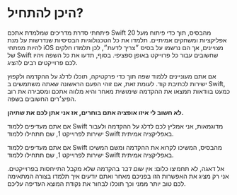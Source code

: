 # היכן להתחיל?

פיתחתי סדרת מדריכים שמלמדת אתכם Swift מהבסיס, תוך כדי פיתוח מעל 20 אפליקציות ומשחקים אמיתיים.
תלמדו את כל הטכנולוגיות הבסיסיות שנדרשות על מנת להיות מפתחי iOS מצויינים, אך הם נרשמו על בסיס ״צריך לדעת״, לכן תלמדו חלקים של Swift שחשובים עבור כל פרוייקט באופן ספציפי. בסוף, תדעו את כל השפה ויהיו לכם פרוייקטים רבים להציג.

אם אתם מעוניינים ללמוד שפה תוך כדי פרקטיקה, תוכלו לדלג על ההקדמה ולקפוץ ישירות לכתיבת קוד. לעומת זאת, אם זוהי הפעם הראשונה שאתה משתמשים ב Swift, כמעט בוודאות תמצאו את ההקדמה שימושית מאחר והיא מלווה אתכם ומסבירה את רוב הפיצ׳רים החשובים בשפה.

**לא חשוב לי איזו אופציה אתם בוחרים, אז אני אתן לכם את שתיהן.**

אם אתם מעדיפים ללמוד Swift מדוגמאות, אני אמליץ לכם לדלג על ההקדמה ולעבור ישירות לפרוייקט 1, שם תתחילו ללמוד Swift באפליקציה אמיתית.

אם אתם מעדיפים ללמוד Swift מהבסיס, המשיכו לקרוא את ההקדמה ומשם המשיכו ישירות לפרוייקט 1, שם תתחילו ללמוד Swift באפליקציה אמיתית.

אל דאגה, לא תחמיצו כלום: אין *שום דבר* בהקדמה שלא מקבל התייחסות בפרוייקטים. אני רק מציג את האפשרות הזו בפניכם מאחר ואתם יודעים איך תלמדו בצורה המתאימה לכם טוב יותר ממני וכך תוכלו לבחור את נקודת המוצא העדיפה עליכם.
